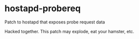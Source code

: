 # hostapd-probereq
Patch to hostapd that exposes probe request data

Hacked together. This patch may explode, eat your hamster, etc.
